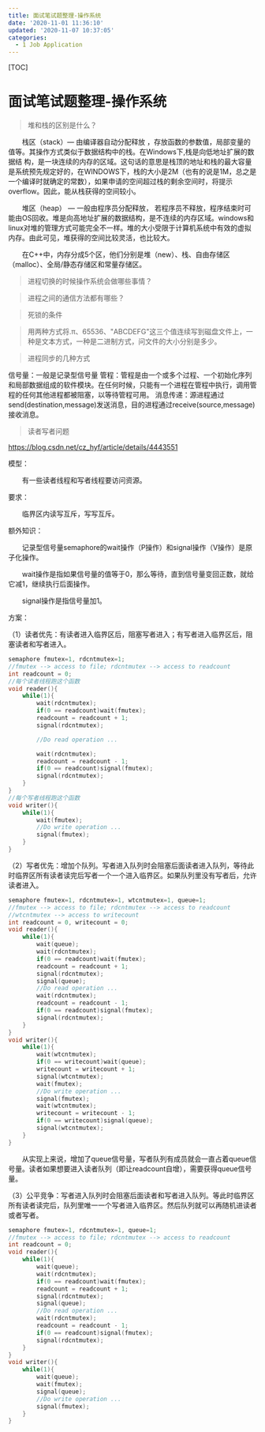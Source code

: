 ```yaml
---
title: 面试笔试题整理-操作系统
date: '2020-11-01 11:36:10'
updated: '2020-11-07 10:37:05'
categories:
  - 1 Job Application
---
```

[TOC]

# 面试笔试题整理-操作系统

> 堆和栈的区别是什么？

　　栈区（stack）— 由编译器自动分配释放 ，存放函数的参数值，局部变量的值等。其操作方式类似于数据结构中的栈。在Windows下,栈是向低地址扩展的数据结 构，是一块连续的内存的区域。这句话的意思是栈顶的地址和栈的最大容量是系统预先规定好的，在WINDOWS下，栈的大小是2M（也有的说是1M，总之是 一个编译时就确定的常数），如果申请的空间超过栈的剩余空间时，将提示overflow。因此，能从栈获得的空间较小。

　　堆区（heap） — 一般由程序员分配释放， 若程序员不释放，程序结束时可能由OS回收。堆是向高地址扩展的数据结构，是不连续的内存区域。windows和linux对堆的管理方式可能完全不一样。堆的大小受限于计算机系统中有效的虚拟内存。由此可见，堆获得的空间比较灵活，也比较大。

　　在C++中，内存分成5个区，他们分别是堆（new）、栈、自由存储区（malloc）、全局/静态存储区和常量存储区。

> 进程切换的时候操作系统会做哪些事情？

> 进程之间的通信方法都有哪些？

> 死锁的条件


> 用两种方式将.π、65536、"ABCDEFG"这三个值连续写到磁盘文件上，一种是文本方式，一种是二进制方式，问文件的大小分别是多少。


> 进程同步的几种方式

信号量：一般是记录型信号量
管程：管程是由一个或多个过程、一个初始化序列和局部数据组成的软件模块。在任何时候，只能有一个进程在管程中执行，调用管程的任何其他进程都被阻塞，以等待管程可用。
消息传递：源进程通过send(destination,message)发送消息，目的进程通过receive(source,message)接收消息。


> 读者写者问题

<https://blog.csdn.net/cz_hyf/article/details/4443551>

模型：

　　有一些读者线程和写者线程要访问资源。

要求：

　　临界区内读写互斥，写写互斥。

额外知识：

　　记录型信号量semaphore的wait操作（P操作）和signal操作（V操作）是原子化操作。

　　wait操作是指如果信号量的值等于0，那么等待，直到信号量变回正数，就给它减1，继续执行后面操作。

　　signal操作是指信号量加1。

方案：

（1）读者优先：有读者进入临界区后，阻塞写者进入；有写者进入临界区后，阻塞读者和写者进入。

```cpp
semaphore fmutex=1, rdcntmutex=1;
//fmutex --> access to file; rdcntmutex --> access to readcount
int readcount = 0;
//每个读者线程跑这个函数
void reader(){
    while(1){
        wait(rdcntmutex);
        if(0 == readcount)wait(fmutex);
        readcount = readcount + 1;
        signal(rdcntmutex);

        //Do read operation ...

        wait(rdcntmutex);
        readcount = readcount - 1;
        if(0 == readcount)signal(fmutex);
        signal(rdcntmutex);
    }
}
//每个写者线程跑这个函数
void writer(){
    while(1){
        wait(fmutex);
        //Do write operation ...
        signal(fmutex);
    }
}
```

（2）写者优先：增加个队列。写者进入队列时会阻塞后面读者进入队列，等待此时临界区所有读者读完后写者一个一个进入临界区。如果队列里没有写者后，允许读者进入。

```cpp
semaphore fmutex=1, rdcntmutex=1, wtcntmutex=1, queue=1;
//fmutex --> access to file; rdcntmutex --> access to readcount
//wtcntmutex --> access to writecount
int readcount = 0, writecount = 0;
void reader(){
    while(1){
        wait(queue);
        wait(rdcntmutex);
        if(0 == readcount)wait(fmutex);
        readcount = readcount + 1;
        signal(rdcntmutex);
        signal(queue);
        //Do read operation ...
        wait(rdcntmutex);
        readcount = readcount - 1;
        if(0 == readcount)signal(fmutex);
        signal(rdcntmutex);
    }
}
void writer(){
    while(1){
        wait(wtcntmutex);
        if(0 == writecount)wait(queue);
        writecount = writecount + 1;
        signal(wtcntmutex);
        wait(fmutex);
        //Do write operation ...
        signal(fmutex);
        wait(wtcntmutex);
        writecount = writecount - 1;
        if(0 == writecount)signal(queue);
        signal(wtcntmutex);
    }
}
```

　　从实现上来说，增加了queue信号量，写者队列有成员就会一直占着queue信号量。读者如果想要进入读者队列（即让readcount自增），需要获得queue信号量。

（3）公平竞争：写者进入队列时会阻塞后面读者和写者进入队列。等此时临界区所有读者读完后，队列里唯一一个写者进入临界区。然后队列就可以再随机进读者或者写者。

```cpp
semaphore fmutex=1, rdcntmutex=1, queue=1;
//fmutex --> access to file; rdcntmutex --> access to readcount
int readcount = 0;
void reader(){
    while(1){
        wait(queue);
        wait(rdcntmutex);
        if(0 == readcount)wait(fmutex);
        readcount = readcount + 1;
        signal(rdcntmutex);
        signal(queue);
        //Do read operation ...
        wait(rdcntmutex);
        readcount = readcount - 1;
        if(0 == readcount)signal(fmutex);
        signal(rdcntmutex);
    }
}
void writer(){
    while(1){
        wait(queue);
        wait(fmutex);
        signal(queue);
        //Do write operation ...
        signal(fmutex);
    }
}
```
